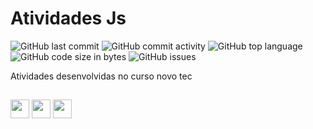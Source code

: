 <h1> Atividades Js</h1>
<div>
  <img alt="GitHub last commit" src="https://img.shields.io/github/last-commit/Pedro-Rbeiro/atividadeJs">
  <img alt="GitHub commit activity" src="https://img.shields.io/github/commit-activity/w/Pedro-Rbeiro/atividadeJs">
  <img alt="GitHub top language" src="https://img.shields.io/github/languages/top/Pedro-Rbeiro/AtividadeJs">
  <img alt="GitHub code size in bytes" src="https://img.shields.io/github/languages/code-size/Pedro-Rbeiro/AtividadeJs">
  <img alt="GitHub issues" src="https://img.shields.io/github/issues/Pedro-Rbeiro/AtividadeJs">
</div>

<p>Atividades desenvolvidas no curso novo tec</p>

##
<div>
  <img width=30px height=30px src="https://cdn.jsdelivr.net/gh/devicons/devicon/icons/html5/html5-original.svg" />          
  <img width=30px height=30px src="https://cdn.jsdelivr.net/gh/devicons/devicon/icons/css3/css3-original.svg" />       
  <img width=30px height=30px src="https://cdn.jsdelivr.net/gh/devicons/devicon/icons/javascript/javascript-original.svg" />
</div>
